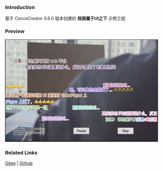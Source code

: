 ### Introduction

基于 CocosCreator 3.6.0 版本创建的 **视频置于UI之下** 示例工程

### Preview
![image](../../../image/202203/2022030208.jpg)

### Related Links
[Gitee](https://gitee.com/mirrors_cocos-creator/example-cases/tree/v2.4.3/assets/cases/02_ui/09_videoplayer) | [Github](https://github.com/cocos-creator/example-cases/tree/v2.4.3/assets/cases/02_ui/09_videoplayer)